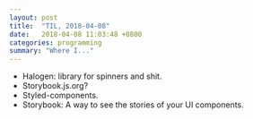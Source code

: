 ```yaml
---
layout: post
title:  "TIL, 2018-04-08"
date:   2018-04-08 11:03:48 +0800
categories: programming
summary: "Where I..."
---
```


- Halogen: library for spinners and shit.
- Storybook.js.org?
- Styled-components.
- Storybook: A way to see the stories of your UI components.
